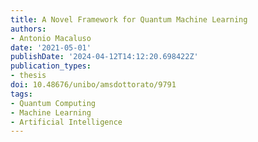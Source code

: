 ```yaml
---
title: A Novel Framework for Quantum Machine Learning
authors:
- Antonio Macaluso
date: '2021-05-01'
publishDate: '2024-04-12T14:12:20.698422Z'
publication_types:
- thesis
doi: 10.48676/unibo/amsdottorato/9791
tags:
- Quantum Computing
- Machine Learning
- Artificial Intelligence
---
```

